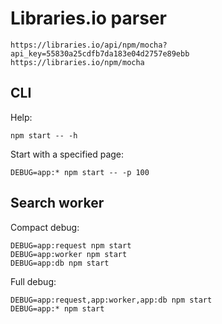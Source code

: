 # Libraries.io parser

```
https://libraries.io/api/npm/mocha?api_key=55830a25cdfb7da183e04d2757e89ebb
https://libraries.io/npm/mocha
```

## CLI

Help:
```
npm start -- -h
```

Start with a specified page:
```
DEBUG=app:* npm start -- -p 100
```

## Search worker

Compact debug:
```
DEBUG=app:request npm start
DEBUG=app:worker npm start
DEBUG=app:db npm start
```

Full debug:
```
DEBUG=app:request,app:worker,app:db npm start
DEBUG=app:* npm start
```

